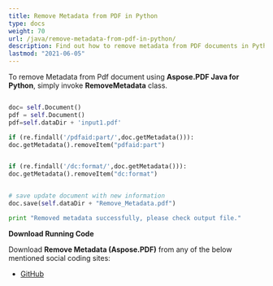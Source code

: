 ```yaml
---
title: Remove Metadata from PDF in Python
type: docs
weight: 70
url: /java/remove-metadata-from-pdf-in-python/
description: Find out how to remove metadata from PDF documents in Python using Aspose.PDF, ensuring privacy and data security.
lastmod: "2021-06-05"
---
```


To remove Metadata from Pdf document using **Aspose.PDF Java for Python**, simply invoke **RemoveMetadata** class.

```python

doc= self.Document()
pdf = self.Document()
pdf=self.dataDir + 'input1.pdf'

if (re.findall('/pdfaid:part/',doc.getMetadata())):
doc.getMetadata().removeItem("pdfaid:part")


if (re.findall('/dc:format/',doc.getMetadata())):
doc.getMetadata().removeItem("dc:format")


# save update document with new information
doc.save(self.dataDir + "Remove_Metadata.pdf")

print "Removed metadata successfully, please check output file."

```

**Download Running Code**

Download **Remove Metadata (Aspose.PDF)** from any of the below mentioned social coding sites:

- [GitHub](https://github.com/aspose-pdf/Aspose.PDF-for-Java/blob/master/Plugins/Aspose_Pdf_Java_for_Python/test/WorkingWithDocumentObject/RemoveMetadata/RemoveMetadata.py)

